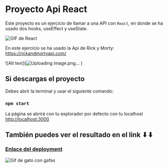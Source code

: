# Proyecto Api React

Este proyecto es un ejercicio de llamar a una API con `React`, en donde se ha usado dos hooks, useEffect y useState.

![GIF de React](https://miro.medium.com/v2/resize:fit:720/format:webp/1*e-CnQ3XcOSjznpnBhMXQKg.gif)

En este ejercicio se ha usado la Api de Rick y Morty: https://rickandmortyapi.com/

![Alt text](![Uploading image.png…]()
)

## Si descargas el proyecto

Debes abrir la terminal y usar el siguiente comando:

### `npm start`

La página se abrirá con tu explorador por defecto con tu localhost
 [http://localhost:3000](http://localhost:3000)


## También puedes ver el resultado en el link ⬇⬇
### [Enlace del deployment](https://soyshan.github.io/api-react/)

![Gif de gato con gafas](https://c.tenor.com/2tNwOuKYOmgAAAAC/gato-gafas.gif)

